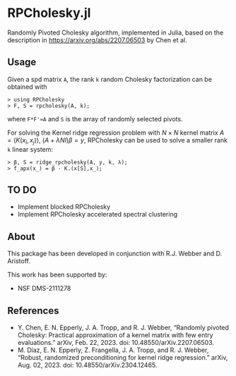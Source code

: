 # RPCholesky.jl
Randomly Pivoted Cholesky algorithm, implemented in Julia, based on the description in https://arxiv.org/abs/2207.06503 by Chen et al. 
## Usage
Given a spd matrix `A`, the rank `k` random Cholesky factorization can be obtained with
```
> using RPCholesky
> F, S = rpcholesky(A, k);
```
where `F*F'≈A` and `S` is the array of randomly selected pivots.

For solving the Kernel ridge regression problem with $N\times N$ kernel matrix $A = (K(x_i, x_j))$,
$(A + \lambda N I)\beta = y$,  RPCholesky can be used to solve a smaller rank `k` linear system:
```
> β, S = ridge_rpcholesky(A, y, k, λ);
> f_apx(x_) = β ⋅ K.(x[S],x_);
```
## TO DO
* Implement blocked RPCholesky
* Implement RPCholesky accelerated spectral clustering
## About
This package has been developed in conjunction with R.J. Webber and D. Aristoff.

This work has been supported by:
* NSF DMS-2111278
## References
* Y. Chen, E. N. Epperly, J. A. Tropp, and R. J. Webber, “Randomly pivoted Cholesky: Practical approximation of a kernel matrix with few entry evaluations.” arXiv, Feb. 22, 2023. doi: 10.48550/arXiv.2207.06503.
* M. Díaz, E. N. Epperly, Z. Frangella, J. A. Tropp, and R. J. Webber, “Robust, randomized preconditioning for kernel ridge regression.” arXiv, Aug. 02, 2023. doi: 10.48550/arXiv.2304.12465.
